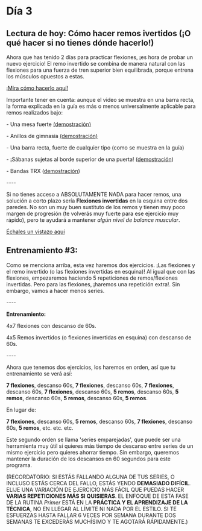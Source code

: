 # Día 3

## Lectura de hoy: Cómo hacer remos ivertidos (¡O qué hacer si no tienes dónde hacerlo!)

Ahora que has tenido 2 días para practicar flexiones, ¡es hora de probar un nuevo ejercicio! El remo invertido se combina de manera natural con las flexiones para una fuerza de tren superior bien equilibrada, porque entrena los músculos opuestos a estas.

[¡Mira cómo hacerlo aquí!](https://www.nick-e.com/row/)

Importante tener en cuenta: aunque el video se muestra en una barra recta, la forma explicada en la guía es más o menos universalmente aplicable para remos realizados bajo:

\- Una mesa fuerte [(demostración)](https://www.youtube.com/watch?v=iH18IrHexlo)

\- Anillos de gimnasia [(demostración)](https://www.youtube.com/watch?v=sEAOZc77wk8)

\- Una barra recta, fuerte de cualquier tipo (como se muestra en la guía)

\- ¡Sábanas sujetas al borde superior de una puerta! ([demostración](https://www.youtube.com/watch?v=EcmKlDW_p7E))

\- Bandas TRX ([demostración](https://www.youtube.com/watch?v=lBxgQ2FEiH8))

\----

Si no tienes acceso a ABSOLUTAMENTE NADA para hacer remos, una solución a corto plazo sería **Flexiones invertidas** en la esquina entre dos paredes. No son un muy buen sustituto de los remos y tienen muy poco margen de progresión (te volverás muy fuerte para ese ejercicio muy rápido), pero te ayudará a mantener *algún nivel de balance muscular*.

[Échales un vistazo aquí](https://www.nick-e.com/reverse-push-ups/)

## Entrenamiento #3:

Como se menciona arriba, esta vez haremos dos ejercicios. ¡Las flexiones y el remo invertido (o las flexiones invertidas en esquina)! Al igual que con las flexiones, empezaremos haciendo 5 repeticiones de remos/flexiones invertidas. Pero para las flexiones, ¡haremos una repetición extra!. Sin embargo, vamos a hacer menos series.

\----

**Entrenamiento:**

4x7 flexiones con descanso de 60s.

4x5 Remos invertidos (o flexiones invertidas en esquina) con descanso de 60s.

\----

Ahora que tenemos dos ejercicios, los haremos en orden, así que tu entrenamiento se verá así:

**7 flexiones**, descanso 60s, **7 flexiones**, descanso 60s, **7 flexiones**, descanso 60s, **7 flexiones**, descanso 60s, **5 remos**, descanso 60s, **5 remos**, descanso 60s, **5 remos**, descanso 60s, **5 remos**.

En lugar de:

**7 flexiones**, descanso 60s, **5 remos**, descanso 60s, **7 flexiones**, descanso 60s, **5 remos**, etc. etc. etc.

Este segundo orden se llama 'series emparejadas', que puede ser una herramienta muy útil si quieres más tiempo de descanso entre series de un mismo ejercicio pero quieres ahorrar tiempo. Sin embargo, queremos mantener la duración de los descansos en 60 segundos para este programa.

(RECORDATORIO: SI ESTÁS FALLANDO ALGUNA DE TUS SERIES, O INCLUSO ESTÁS CERCA DEL FALLO, ESTÁS YENDO **DEMASIADO DIFÍCIL**. ELIJE UNA VARIACIÓN DE EJERCICIO MÁS FÁCIL QUE PUEDAS HACER **VARIAS REPETICIONES MÁS SI QUISIERAS**. EL ENFOQUE DE ESTA FASE DE LA RUTINA *Primer* ESTÁ EN LA **PRÁCTICA Y EL APRENDIZAJE DE LA TÉCNICA**, NO EN LLEGAR AL LÍMITE NI NADA POR EL ESTILO. SI TE ESFUERZAS HASTA FALLAR 6 VECES POR SEMANA DURANTE DOS SEMANAS TE EXCEDERÁS MUCHÍSIMO Y TE AGOTARÁ RÁPIDAMENTE.)